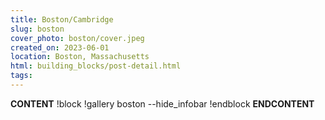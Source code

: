 ```yaml
---
title: Boston/Cambridge
slug: boston
cover_photo: boston/cover.jpeg
created_on: 2023-06-01
location: Boston, Massachusetts
html: building_blocks/post-detail.html
tags:
---
```

__CONTENT__
!block
!gallery boston --hide_infobar
!endblock
__ENDCONTENT__

